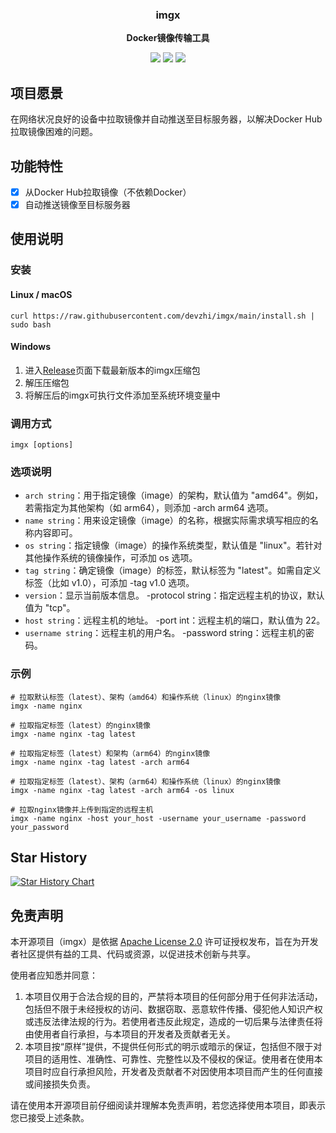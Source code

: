 <div align="center">
  <p>
    <h3>
      <b>
        imgx
      </b>
    </h3>
  </p>
  <p>
    <b>
      Docker镜像传输工具
    </b>
  </p>
  <p>
  <a href="https://github.com/devzhi/imgx/blob/main/LICENSE"><img src="https://img.shields.io/badge/license-APL2.0-blue.svg"></img></a>
  <a href="https://github.com/devzhi/imgx/pulls"><img src="https://img.shields.io/badge/Contributions-welcome-green?logo=github"></img></a>
  <a href="https://github.com/devzhi/imgx/releases/latest"><img src="https://img.shields.io/badge/Version-0.1.0-green.svg"></img></a>
  </p>
</div>

## 项目愿景

在网络状况良好的设备中拉取镜像并自动推送至目标服务器，以解决Docker Hub拉取镜像困难的问题。

## 功能特性

- [x] 从Docker Hub拉取镜像（不依赖Docker）
- [x] 自动推送镜像至目标服务器

## 使用说明

### 安装

#### Linux / macOS

```shell
curl https://raw.githubusercontent.com/devzhi/imgx/main/install.sh | sudo bash
```

#### Windows

1. 进入[Release](https://github.com/devzhi/imgx/releases/latest)页面下载最新版本的imgx压缩包
2. 解压压缩包
3. 将解压后的imgx可执行文件添加至系统环境变量中

### 调用方式

```shell
imgx [options]
```

### 选项说明

- `arch string`：用于指定镜像（image）的架构，默认值为 "amd64"。例如，若需指定为其他架构（如 arm64），则添加 -arch arm64 选项。
- `name string`：用来设定镜像（image）的名称，根据实际需求填写相应的名称内容即可。
- `os string`：指定镜像（image）的操作系统类型，默认值是 "linux"。若针对其他操作系统的镜像操作，可添加 os 选项。
- `tag string`：确定镜像（image）的标签，默认标签为 "latest"。如需自定义标签（比如 v1.0），可添加 -tag v1.0 选项。
- `version`：显示当前版本信息。 -protocol string：指定远程主机的协议，默认值为 "tcp"。
- `host string`：远程主机的地址。 -port int：远程主机的端口，默认值为 22。
- `username string`：远程主机的用户名。 -password string：远程主机的密码。

### 示例

```shell
# 拉取默认标签（latest）、架构（amd64）和操作系统（linux）的nginx镜像
imgx -name nginx

# 拉取指定标签（latest）的nginx镜像
imgx -name nginx -tag latest

# 拉取指定标签（latest）和架构（arm64）的nginx镜像
imgx -name nginx -tag latest -arch arm64

# 拉取指定标签（latest）、架构（arm64）和操作系统（linux）的nginx镜像
imgx -name nginx -tag latest -arch arm64 -os linux

# 拉取nginx镜像并上传到指定的远程主机
imgx -name nginx -host your_host -username your_username -password your_password
```

## Star History

[![Star History Chart](https://api.star-history.com/svg?repos=devzhi/imgx&type=Date)](https://star-history.com/#devzhi/imgx&Date)

## 免责声明

本开源项目（imgx）是依据 [Apache License 2.0](https://github.com/devzhi/imgx/blob/main/LICENSE)
许可证授权发布，旨在为开发者社区提供有益的工具、代码或资源，以促进技术创新与共享。

使用者应知悉并同意：

1. 本项目仅用于合法合规的目的，严禁将本项目的任何部分用于任何非法活动，包括但不限于未经授权的访问、数据窃取、恶意软件传播、侵犯他人知识产权或违反法律法规的行为。若使用者违反此规定，造成的一切后果与法律责任将由使用者自行承担，与本项目的开发者及贡献者无关。
2. 本项目按“原样”提供，不提供任何形式的明示或暗示的保证，包括但不限于对项目的适用性、准确性、可靠性、完整性以及不侵权的保证。使用者在使用本项目时应自行承担风险，开发者及贡献者不对因使用本项目而产生的任何直接或间接损失负责。

请在使用本开源项目前仔细阅读并理解本免责声明，若您选择使用本项目，即表示您已接受上述条款。
